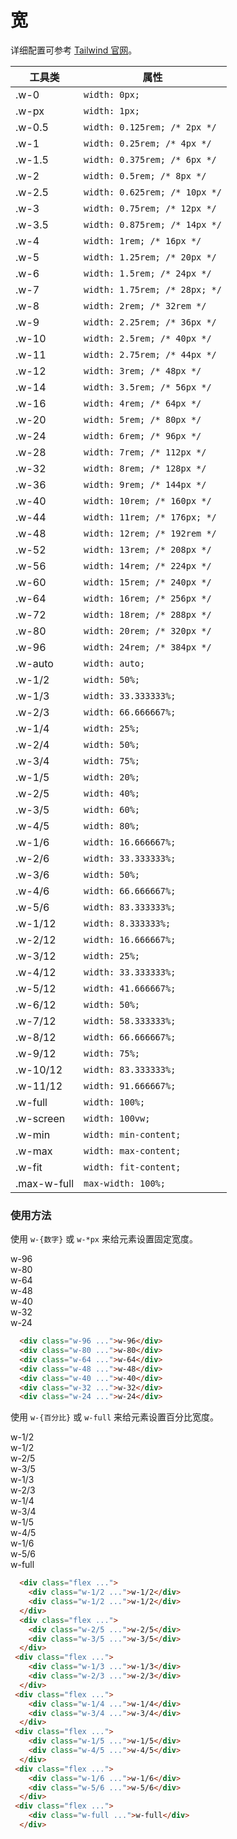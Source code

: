 
# 宽

详细配置可参考 [Tailwind 官网](https://tailwindcss.com/docs/width)。

<Example class="h-96 -overflow-y-auto p-0">
<table class="table">
    <thead>
        <tr>
           <th>工具类</th>
           <th>属性</th>
        </tr>
    </thead>
    <tbody>
        <tr>
            <td>.w-0</td>
            <td><code>width: 0px;</code></td>
        </tr>
        <tr>
            <td>.w-px</td>
            <td><code>width: 1px;</code></td>
        </tr>
        <tr>
            <td>.w-0.5</td>
            <td><code>width: 0.125rem; /* 2px */</code></td>
        </tr>
        <tr>
            <td>.w-1</td>
            <td><code>width: 0.25rem; /* 4px */</code></td>
        </tr>
        <tr>
            <td>.w-1.5</td>
            <td><code>width: 0.375rem; /* 6px */</code></td>
        </tr>
        <tr>
            <td>.w-2</td>
            <td><code>width: 0.5rem; /* 8px */</code></td>
        </tr>
        <tr>
            <td>.w-2.5</td>
            <td><code>width: 0.625rem; /* 10px */</code></td>
        </tr>
        <tr>
            <td>.w-3</td>
            <td><code>width: 0.75rem; /* 12px */</code></td>
        </tr>
        <tr>
            <td>.w-3.5</td>
            <td><code>width: 0.875rem; /* 14px */</code></td>
        </tr>
        <tr>
            <td>.w-4</td>
            <td><code>width: 1rem; /* 16px */</code></td>
        </tr>
        <tr>
            <td>.w-5</td>
            <td><code>width: 1.25rem; /* 20px */</code></td>
        </tr>
        <tr>
            <td>.w-6</td>
            <td><code>width: 1.5rem; /* 24px */</code></td>
        </tr>
        <tr>
            <td>.w-7</td>
            <td><code>width: 1.75rem; /* 28px; */</code></td>
        </tr>
        <tr>
            <td>.w-8</td>
            <td><code>width: 2rem; /* 32rem */</code></td>
        </tr>
        <tr>
            <td>.w-9</td>
            <td><code>width: 2.25rem; /* 36px */</code></td>
        </tr>
        <tr>
            <td>.w-10</td>
            <td><code>width: 2.5rem; /* 40px */</code></td>
        </tr>
        <tr>
            <td>.w-11</td>
            <td><code>width: 2.75rem; /* 44px */</code></td>
        </tr>
        <tr>
            <td>.w-12</td>
            <td><code>width: 3rem; /* 48px */</code></td>
        </tr>
        <tr>
            <td>.w-14</td>
            <td><code>width: 3.5rem; /* 56px */</code></td>
        </tr>
        <tr>
            <td>.w-16</td>
            <td><code>width: 4rem; /* 64px */</code></td>
        </tr>
        <tr>
            <td>.w-20</td>
            <td><code>width: 5rem; /* 80px */</code></td>
        </tr>
        <tr>
            <td>.w-24</td>
            <td><code>width: 6rem; /* 96px */</code></td>
        </tr>
        <tr>
            <td>.w-28</td>
            <td><code>width: 7rem; /* 112px */</code></td>
        </tr>
        <tr>
            <td>.w-32</td>
            <td><code>width: 8rem; /* 128px */</code></td>
        </tr>
        <tr>
            <td>.w-36</td>
            <td><code>width: 9rem; /* 144px */</code></td>
        </tr>
        <tr>
            <td>.w-40</td>
            <td><code>width: 10rem; /* 160px */</code></td>
        </tr>
        <tr>
            <td>.w-44</td>
            <td><code>width: 11rem; /* 176px; */</code></td>
        </tr>
        <tr>
            <td>.w-48</td>
            <td><code>width: 12rem; /* 192rem */</code></td>
        </tr>
        <tr>
            <td>.w-52</td>
            <td><code>width: 13rem; /* 208px */</code></td>
        </tr>
        <tr>
            <td>.w-56</td>
            <td><code>width: 14rem; /* 224px */</code></td>
        </tr>
        <tr>
            <td>.w-60</td>
            <td><code>width: 15rem; /* 240px */</code></td>
        </tr>
        <tr>
            <td>.w-64</td>
            <td><code>width: 16rem; /* 256px */</code></td>
        </tr>
        <tr>
            <td>.w-72</td>
            <td><code>width: 18rem; /* 288px */</code></td>
        </tr>
        <tr>
            <td>.w-80</td>
            <td><code>width: 20rem; /* 320px */</code></td>
        </tr>
        <tr>
            <td>.w-96</td>
            <td><code>width: 24rem; /* 384px */</code></td>
        </tr>
        <tr>
            <td>.w-auto</td>
            <td><code>width: auto;</code></td>
        </tr>
        <tr>
            <td>.w-1/2</td>
            <td><code>width: 50%;</code></td>
        </tr>
        <tr>
            <td>.w-1/3</td>
            <td><code>width: 33.333333%;</code></td>
        </tr>
        <tr>
            <td>.w-2/3</td>
            <td><code>width: 66.666667%;</code></td>
        </tr>
        <tr>
            <td>.w-1/4</td>
            <td><code>width: 25%;</code></td>
        </tr>
        <tr>
            <td>.w-2/4</td>
            <td><code>width: 50%;</code></td>
        </tr>
        <tr>
            <td>.w-3/4</td>
            <td><code>width: 75%;</code></td>
        </tr>
        <tr>
            <td>.w-1/5</td>
            <td><code>width: 20%;</code></td>
        </tr>
        <tr>
            <td>.w-2/5</td>
            <td><code>width: 40%;</code></td>
        </tr>
        <tr>
            <td>.w-3/5</td>
            <td><code>width: 60%;</code></td>
        </tr>
        <tr>
            <td>.w-4/5</td>
            <td><code>width: 80%;</code></td>
        </tr>
        <tr>
            <td>.w-1/6</td>
            <td><code>width: 16.666667%;</code></td>
        </tr>
        <tr>
            <td>.w-2/6</td>
            <td><code>width: 33.333333%;</code></td>
        </tr>
        <tr>
            <td>.w-3/6</td>
            <td><code>width: 50%;</code></td>
        </tr>
        <tr>
            <td>.w-4/6</td>
            <td><code>width: 66.666667%;</code></td>
        </tr>
        <tr>
            <td>.w-5/6</td>
            <td><code>width: 83.333333%;</code></td>
        </tr>
        <tr>
            <td>.w-1/12</td>
            <td><code>width: 8.333333%;</code></td>
        </tr>
        <tr>
            <td>.w-2/12</td>
            <td><code>width: 16.666667%;</code></td>
        </tr>
        <tr>
            <td>.w-3/12</td>
            <td><code>width: 25%;</code></td>
        </tr>
        <tr>
            <td>.w-4/12</td>
            <td><code>width: 33.333333%;</code></td>
        </tr>
        <tr>
            <td>.w-5/12</td>
            <td><code>width: 41.666667%;</code></td>
        </tr>
        <tr>
            <td>.w-6/12</td>
            <td><code>width: 50%;</code></td>
        </tr>
        <tr>
            <td>.w-7/12</td>
            <td><code>width: 58.333333%;</code></td>
        </tr>
        <tr>
            <td>.w-8/12</td>
            <td><code>width: 66.666667%;</code></td>
        </tr>
        <tr>
            <td>.w-9/12</td>
            <td><code>width: 75%;</code></td>
        </tr>
        <tr>
            <td>.w-10/12</td>
            <td><code>width: 83.333333%;</code></td>
        </tr>
        <tr>
            <td>.w-11/12</td>
            <td><code>width: 91.666667%;</code></td>
        </tr>
        <tr>
            <td>.w-full</td>
            <td><code>width: 100%;</code></td>
        </tr>
        <tr>
            <td>.w-screen</td>
            <td><code>width: 100vw;</code></td>
        </tr>
        <tr>
            <td>.w-min</td>
            <td><code>width: min-content;</code></td>
        </tr>
        <tr>
            <td>.w-max</td>
            <td><code>width: max-content;</code></td>
        </tr>
        <tr>
            <td>.w-fit</td>
            <td><code>width: fit-content;</code></td>
        </tr>
        <tr>
            <td>.max-w-full</td>
            <td><code>max-width: 100%;</code></td>
        </tr>
    </tbody>
</table>
</Example>

### 使用方法

使用 `w-{数字}` 或 `w-*px` 来给元素设置固定宽度。

<Example class="space-y-4">
  <div class="w-96 px-4 py-2 primary shadow-lg rounded">w-96</div>
  <div class="w-80 px-4 py-2 primary shadow-lg rounded">w-80</div>
  <div class="w-64 px-4 py-2 primary shadow-lg rounded">w-64</div>
  <div class="w-48 px-4 py-2 primary shadow-lg rounded">w-48</div>
  <div class="w-40 px-4 py-2 primary shadow-lg rounded">w-40</div>
  <div class="w-32 px-4 py-2 primary shadow-lg rounded">w-32</div>
  <div class="w-24 px-4 py-2 primary shadow-lg rounded">w-24</div>
</Example>

```html
  <div class="w-96 ...">w-96</div>
  <div class="w-80 ...">w-80</div>
  <div class="w-64 ...">w-64</div>
  <div class="w-48 ...">w-48</div>
  <div class="w-40 ...">w-40</div>
  <div class="w-32 ...">w-32</div>
  <div class="w-24 ...">w-24</div>
```

使用 `w-{百分比}` 或 `w-full` 来给元素设置百分比宽度。

<Example class="space-y-4">
  <div class="flex space-x-4">
    <div class="w-1/2 px-4 py-2 primary shadow-lg rounded">w-1/2</div>
    <div class="w-1/2 px-4 py-2 primary shadow-lg rounded">w-1/2</div>
  </div>
  <div class="flex space-x-4">
    <div class="w-2/5 px-4 py-2 primary shadow-lg rounded">w-2/5</div>
    <div class="w-3/5 px-4 py-2 primary shadow-lg rounded">w-3/5</div>
  </div>
 <div class="flex space-x-4">
    <div class="w-1/3 px-4 py-2 primary shadow-lg rounded">w-1/3</div>
    <div class="w-2/3 px-4 py-2 primary shadow-lg rounded">w-2/3</div>
  </div>
 <div class="flex space-x-4">
    <div class="w-1/4 px-4 py-2 primary shadow-lg rounded">w-1/4</div>
    <div class="w-3/4 px-4 py-2 primary shadow-lg rounded">w-3/4</div>
  </div>
 <div class="flex space-x-4">
    <div class="w-1/5 px-4 py-2 primary shadow-lg rounded">w-1/5</div>
    <div class="w-4/5 px-4 py-2 primary shadow-lg rounded">w-4/5</div>
  </div>
 <div class="flex space-x-4">
    <div class="w-1/6 px-4 py-2 primary shadow-lg rounded">w-1/6</div>
    <div class="w-5/6 px-4 py-2 primary shadow-lg rounded">w-5/6</div>
  </div>
 <div class="flex space-x-4">
    <div class="w-full px-4 py-2 primary shadow-lg rounded">w-full</div>
  </div>
</Example>

```html
  <div class="flex ...">
    <div class="w-1/2 ...">w-1/2</div>
    <div class="w-1/2 ...">w-1/2</div>
  </div>
  <div class="flex ...">
    <div class="w-2/5 ...">w-2/5</div>
    <div class="w-3/5 ...">w-3/5</div>
  </div>
 <div class="flex ...">
    <div class="w-1/3 ...">w-1/3</div>
    <div class="w-2/3 ...">w-2/3</div>
  </div>
 <div class="flex ...">
    <div class="w-1/4 ...">w-1/4</div>
    <div class="w-3/4 ...">w-3/4</div>
  </div>
 <div class="flex ...">
    <div class="w-1/5 ...">w-1/5</div>
    <div class="w-4/5 ...">w-4/5</div>
  </div>
 <div class="flex ...">
    <div class="w-1/6 ...">w-1/6</div>
    <div class="w-5/6 ...">w-5/6</div>
  </div>
 <div class="flex ...">
    <div class="w-full ...">w-full</div>
  </div>

```



